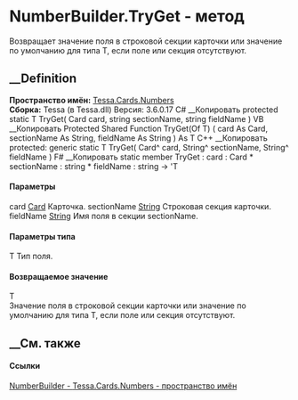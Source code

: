 # NumberBuilder.TryGet<T> \- метод
Возвращает значение поля в строковой секции карточки или значение по умолчанию
для типа T, если поле или секция отсутствуют.
## __Definition
 **Пространство имён:** [Tessa.Cards.Numbers](N_Tessa_Cards_Numbers.htm)  
 **Сборка:** Tessa (в Tessa.dll) Версия: 3.6.0.17
C# __Копировать
     protected static T TryGet<T>(
    	Card card,
    	string sectionName,
    	string fieldName
    )
VB __Копировать
     Protected Shared Function TryGet(Of T) ( 
    	card As Card,
    	sectionName As String,
    	fieldName As String
    ) As T
C++ __Копировать
     protected:
    generic<typename T>
    static T TryGet(
    	Card^ card, 
    	String^ sectionName, 
    	String^ fieldName
    )
F# __Копировать
     static member TryGet : 
            card : Card * 
            sectionName : string * 
            fieldName : string -> 'T 
#### Параметры
card [Card](T_Tessa_Cards_Card.htm)
    Карточка.
sectionName [String](https://learn.microsoft.com/dotnet/api/system.string)
    Строковая секция карточки.
fieldName [String](https://learn.microsoft.com/dotnet/api/system.string)
    Имя поля в секции sectionName.
#### Параметры типа
T
    Тип поля.
#### Возвращаемое значение
T  
Значение поля в строковой секции карточки или значение по умолчанию для типа
T, если поле или секция отсутствуют.
## __См. также
#### Ссылки
[NumberBuilder - ](T_Tessa_Cards_Numbers_NumberBuilder.htm)
[Tessa.Cards.Numbers - пространство имён](N_Tessa_Cards_Numbers.htm)
